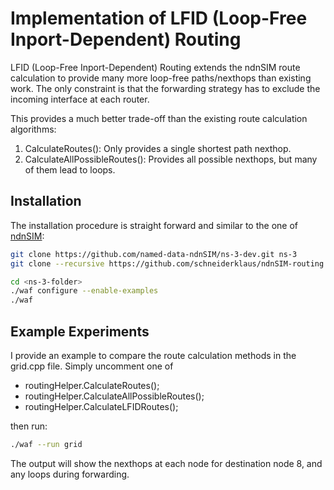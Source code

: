 # Implementation of LFID (Loop-Free Inport-Dependent) Routing

LFID (Loop-Free Inport-Dependent) Routing extends the ndnSIM route calculation to provide many more loop-free paths/nexthops than existing work. The only constraint is that the forwarding strategy has to exclude the incoming interface at each router.

This provides a much better trade-off than the existing route calculation algorithms:

1. CalculateRoutes(): Only provides a single shortest path nexthop. 
2. CalculateAllPossibleRoutes(): Provides all possible nexthops, but many of them lead to loops. 
 

## Installation

The installation procedure is straight forward and similar to the one of [ndnSIM](https://ndnsim.net/current/getting-started.html):


```bash
git clone https://github.com/named-data-ndnSIM/ns-3-dev.git ns-3
git clone --recursive https://github.com/schneiderklaus/ndnSIM-routing ns-3/src/ndnSIM

cd <ns-3-folder>
./waf configure --enable-examples
./waf
```

## Example Experiments

I provide an example to compare the route calculation methods in the grid.cpp file. Simply uncomment one of 
- routingHelper.CalculateRoutes();
- routingHelper.CalculateAllPossibleRoutes();
- routingHelper.CalculateLFIDRoutes();
 
then run:

```bash
./waf --run grid
```

The output will show the nexthops at each node for destination node 8, and any loops during forwarding.


